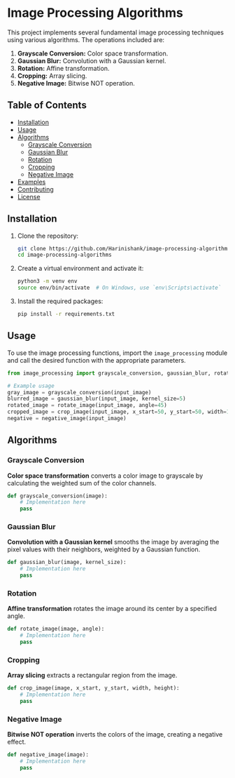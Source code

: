 # Image Processing Algorithms

This project implements several fundamental image processing techniques using various algorithms. The operations included are:

1. **Grayscale Conversion:** Color space transformation.
2. **Gaussian Blur:** Convolution with a Gaussian kernel.
3. **Rotation:** Affine transformation.
4. **Cropping:** Array slicing.
5. **Negative Image:** Bitwise NOT operation.

## Table of Contents

- [Installation](#installation)
- [Usage](#usage)
- [Algorithms](#algorithms)
  - [Grayscale Conversion](#grayscale-conversion)
  - [Gaussian Blur](#gaussian-blur)
  - [Rotation](#rotation)
  - [Cropping](#cropping)
  - [Negative Image](#negative-image)
- [Examples](#examples)
- [Contributing](#contributing)
- [License](#license)

## Installation

1. Clone the repository:
    ```bash
    git clone https://github.com/Harinishank/image-processing-algorithms.git
    cd image-processing-algorithms
    ```

2. Create a virtual environment and activate it:
    ```bash
    python3 -m venv env
    source env/bin/activate  # On Windows, use `env\Scripts\activate`
    ```

3. Install the required packages:
    ```bash
    pip install -r requirements.txt
    ```

## Usage

To use the image processing functions, import the `image_processing` module and call the desired function with the appropriate parameters.

```python
from image_processing import grayscale_conversion, gaussian_blur, rotate_image, crop_image, negative_image

# Example usage
gray_image = grayscale_conversion(input_image)
blurred_image = gaussian_blur(input_image, kernel_size=5)
rotated_image = rotate_image(input_image, angle=45)
cropped_image = crop_image(input_image, x_start=50, y_start=50, width=100, height=100)
negative = negative_image(input_image)
```

## Algorithms

### Grayscale Conversion

**Color space transformation** converts a color image to grayscale by calculating the weighted sum of the color channels.

```python
def grayscale_conversion(image):
    # Implementation here
    pass
```

### Gaussian Blur

**Convolution with a Gaussian kernel** smooths the image by averaging the pixel values with their neighbors, weighted by a Gaussian function.

```python
def gaussian_blur(image, kernel_size):
    # Implementation here
    pass
```

### Rotation

**Affine transformation** rotates the image around its center by a specified angle.

```python
def rotate_image(image, angle):
    # Implementation here
    pass
```

### Cropping

**Array slicing** extracts a rectangular region from the image.

```python
def crop_image(image, x_start, y_start, width, height):
    # Implementation here
    pass
```

### Negative Image

**Bitwise NOT operation** inverts the colors of the image, creating a negative effect.

```python
def negative_image(image):
    # Implementation here
    pass
